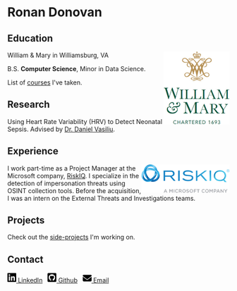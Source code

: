 # Ronan Donovan


## Education
<img align="right" width=150 src="assets/wmlogo.png">

William & Mary in Williamsburg, VA

B.S. **Computer Science**, Minor in Data Science.

List of [courses](/pages/classes.md) I've taken.

## Research

Using Heart Rate Variability (HRV) to Detect Neonatal Sepsis. Advised by [Dr. Daniel Vasiliu](https://www.wm.edu/as/data-science/people/vasiliu_d1.php).

## Experience
<img align="right" width=200 src="assets/riskiqlogo.png">

I work part-time as a Project Manager at the Microsoft company, [RiskIQ](https://www.riskiq.com/). I specialize in the detection of impersonation threats using OSINT collection tools. Before the acquisition, I was an intern on the External Threats and Investigations teams.

## Projects

Check out the [side-projects](/pages/projects.md) I'm working on.

## Contact

[<img src="./assets/icons/linkedin.svg" alt="LinkedIn" width="20"/> LinkedIn](https://www.linkedin.com/in/ronancdonovan/)
&nbsp;
[<img src="./assets/icons/github.svg" alt="Github" width="20"/> Github](https://github.com/RonanChance)
&nbsp;
[<img src="./assets/icons/email.svg" alt="Email" width="20"/> Email](mailto:RCDonovan@wm.edu)

<!-- ## Reading List -->

<!-- See what [interesting books](/pages/readings.md) a Computer Science student (and self-proclaimed couch philosopher) is reading. -->
